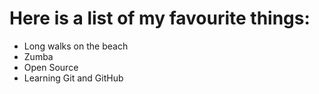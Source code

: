 # Here is a list of my favourite things:
- Long walks on the beach
- Zumba
- Open Source
- Learning Git and GitHub
